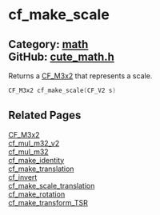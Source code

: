 [](../header.md ':include')

# cf_make_scale

Category: [math](/api_reference?id=math)  
GitHub: [cute_math.h](https://github.com/RandyGaul/cute_framework/blob/master/include/cute_math.h)  
---

Returns a [CF_M3x2](/math/cf_m3x2.md) that represents a scale.

```cpp
CF_M3x2 cf_make_scale(CF_V2 s)
```

## Related Pages

[CF_M3x2](/math/cf_m3x2.md)  
[cf_mul_m32_v2](/math/cf_mul_m32_v2.md)  
[cf_mul_m32](/math/cf_mul_m32.md)  
[cf_make_identity](/math/cf_make_identity.md)  
[cf_make_translation](/math/cf_make_translation.md)  
[cf_invert](/math/cf_invert.md)  
[cf_make_scale_translation](/math/cf_make_scale_translation.md)  
[cf_make_rotation](/math/cf_make_rotation.md)  
[cf_make_transform_TSR](/math/cf_make_transform_tsr.md)  
